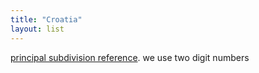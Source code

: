 ```yaml
---
title: "Croatia"
layout: list
---
```


[principal subdivision reference](https://en.wikipedia.org/wiki/ISO_3166-2:HR). we use two digit numbers
